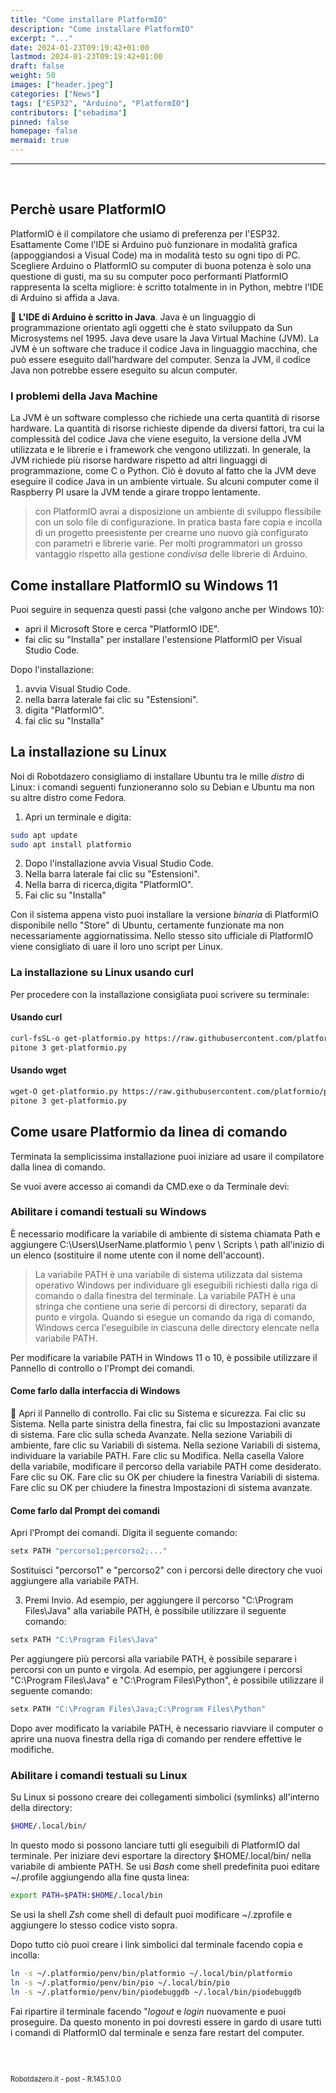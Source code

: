 ```yaml
---
title: "Come installare PlatformIO"
description: "Come installare PlatformIO"
excerpt: "..."
date: 2024-01-23T09:19:42+01:00
lastmod: 2024-01-23T09:19:42+01:00
draft: false
weight: 50
images: ["header.jpeg"]
categories: ["News"]
tags: ["ESP32", "Arduino", "PlatformIO"]
contributors: ["sebadima"]
pinned: false
homepage: false
mermaid: true
---
```




<hr>
<br>

## Perchè usare PlatformIO

PlatformIO è il compilatore che usiamo di preferenza per l'ESP32. Esattamente Come l'IDE si Arduino può funzionare in modalità grafica (appoggiandosi a Visual Code) ma in modalità testo su ogni tipo di PC. Scegliere Arduino o PlatformIO su computer di buona potenza è solo una questione di gusti, ma su su computer poco performanti PlatformIO rappresenta la scelta migliore: è scritto totalmente in in Python, mebtre l'IDE di Arduino si affida a Java.

<div class="alert alert-doks d-flexflex-shrink-1" role="alert">🔑
<strong>L'IDE di Arduino è scritto in Java</strong>. Java è un linguaggio di programmazione orientato agli oggetti che è stato sviluppato da Sun Microsystems nel 1995. Java deve usare la Java Virtual Machine (JVM). La JVM è un software che traduce il codice Java in linguaggio macchina, che può essere eseguito dall'hardware del computer. Senza la JVM, il codice Java non potrebbe essere eseguito su alcun computer.</div>


### I problemi della Java Machine

La JVM è un software complesso che richiede una certa quantità di risorse hardware. La quantità di risorse richieste dipende da diversi fattori, tra cui la complessità del codice Java che viene eseguito, la versione della JVM utilizzata e le librerie e i framework che vengono utilizzati. In generale, la JVM richiede più risorse hardware rispetto ad altri linguaggi di programmazione, come C o Python. Ciò è dovuto al fatto che la JVM deve eseguire il codice Java in un ambiente virtuale.
Su alcuni computer come il Raspberry PI usare la JVM tende a girare troppo lentamente.

> con PlatformIO avrai a disposizione un ambiente di sviluppo flessibile con un solo file di configurazione. In pratica basta fare copia e incolla di un progetto preesistente per crearne uno nuovo già configurato con parametri e librerie varie. Per molti programmatori un grosso vantaggio rispetto alla gestione *condivisa* delle librerie di Arduino.


## Come installare PlatformIO su Windows 11

Puoi seguire in sequenza questi passi (che valgono anche per Windows 10):

- apri il Microsoft Store e cerca "PlatformIO IDE".
- fai clic su "Installa" per installare l'estensione PlatformIO per Visual Studio Code.

Dopo l'installazione:

1. avvia Visual Studio Code.
2. nella barra laterale fai clic su "Estensioni".
3. digita "PlatformIO".
4. fai clic su "Installa"



## La installazione su Linux

Noi di Robotdazero consigliamo di installare Ubuntu tra le mille *distro* di Linux: i comandi seguenti funzioneranno solo su Debian e Ubuntu ma non su altre distro come Fedora.

1. Apri un terminale e digita:

```bash
sudo apt update
sudo apt install platformio
```


2. Dopo l'installazione avvia Visual Studio Code.
3. Nella barra laterale fai clic su "Estensioni".
4. Nella barra di ricerca,digita "PlatformIO".
5. Fai clic su "Installa"


Con il sistema appena visto puoi installare la versione *binaria* di PlatformIO disponibile nello "Store" di Ubuntu, certamente funzionate ma non necessariamente aggiornatissima. Nello stesso sito ufficiale di PlatformIO viene consigliato di uare il loro uno script per Linux.


### La installazione su Linux usando curl

Per procedere con la installazione consigliata puoi scrivere su terminale:

#### Usando curl

```bash
curl-fsSL-o get-platformio.py https://raw.githubusercontent.com/platformio/platformio-core-installer/master/get-platformio.py
pitone 3 get-platformio.py
```

#### Usando wget

```bash
wget-O get-platformio.py https://raw.githubusercontent.com/platformio/platformio-core-installer/master/get-platformio.py
pitone 3 get-platformio.py
```

## Come usare Platformio da linea di comando

Terminata la semplicissima installazione puoi iniziare ad usare il compilatore dalla linea di comando.

Se vuoi avere accesso ai comandi da CMD.exe o da Terminale devi:


### Abilitare i comandi testuali su Windows


È necessario modificare la variabile di ambiente di sistema chiamata Path e aggiungere C:\Users\UserName\.platformio \ penv \ Scripts \ path all'inizio di un elenco (sostituire il nome utente con il nome dell'account).


> La variabile PATH è una variabile di sistema utilizzata dal sistema operativo Windows per individuare gli eseguibili richiesti dalla riga di comando o dalla finestra del terminale. La variabile PATH è una stringa che contiene una serie di percorsi di directory, separati da punto e virgola. Quando si esegue un comando da riga di comando, Windows cerca l'eseguibile in ciascuna delle directory elencate nella variabile PATH.



Per modificare la variabile PATH in Windows 11 o 10, è possibile utilizzare il Pannello di controllo o l'Prompt dei comandi.


#### Come farlo dalla interfaccia di Windows 

<div class="alert alert-doks d-flexflex-shrink-1" role="alert">🔑
Apri il Pannello di controllo.
Fai clic su Sistema e sicurezza.
Fai clic su Sistema.
Nella parte sinistra della finestra, fai clic su Impostazioni avanzate di sistema.
Fare clic sulla scheda Avanzate.
Nella sezione Variabili di ambiente, fare clic su Variabili di sistema.
Nella sezione Variabili di sistema, individuare la variabile PATH.
Fare clic su Modifica.
Nella casella Valore della variabile, modificare il percorso della variabile PATH come desiderato.
Fare clic su OK.
Fare clic su OK per chiudere la finestra Variabili di sistema.
Fare clic su OK per chiudere la finestra Impostazioni di sistema avanzate.
</div>


#### Come farlo dal Prompt dei comandi



Apri l'Prompt dei comandi.
Digita il seguente comando:

```bash
setx PATH "percorso1;percorso2;..."
```
Sostituisci "percorso1" e "percorso2" con i percorsi delle directory che vuoi aggiungere alla variabile PATH.

3. Premi Invio.
Ad esempio, per aggiungere il percorso "C:\Program Files\Java" alla variabile PATH, è possibile utilizzare il seguente comando:

```bash
setx PATH "C:\Program Files\Java"
```

Per aggiungere più percorsi alla variabile PATH, è possibile separare i percorsi con un punto e virgola. Ad esempio, per aggiungere i percorsi "C:\Program Files\Java" e "C:\Program Files\Python", è possibile utilizzare il seguente comando:

```bash
setx PATH "C:\Program Files\Java;C:\Program Files\Python"
```

Dopo aver modificato la variabile PATH, è necessario riavviare il computer o aprire una nuova finestra della riga di comando per rendere effettive le modifiche.</div>


### Abilitare i comandi testuali su Linux

Su Linux si possono creare dei collegamenti simbolici (symlinks) all'interno della directory: 
```bash
$HOME/.local/bin/ 
```

In questo modo si possono lanciare tutti gli eseguibili di PlatformIO dal terminale. Per iniziare devi esportare la directory  $HOME/.local/bin/ nella variabile di ambiente PATH. Se usi *Bash* come shell predefinita puoi editare ~/.profile aggiungendo alla fine qusta linea:

```bash
export PATH=$PATH:$HOME/.local/bin
```
Se usi la shell *Zsh* come shell di default puoi modificare ~/.zprofile e aggiungere lo stesso codice visto sopra.


Dopo tutto ciò puoi creare i link simbolici dal terminale facendo copia e incolla:

```bash
ln -s ~/.platformio/penv/bin/platformio ~/.local/bin/platformio
ln -s ~/.platformio/penv/bin/pio ~/.local/bin/pio
ln -s ~/.platformio/penv/bin/piodebuggdb ~/.local/bin/piodebuggdb

```

Fai ripartire il terminale facendo "*logout* e *login* nuovamente e puoi proseguire. Da questo monento in poi dovresti essere in gardo di usare tutti i comandi di PlatformIO dal terminale e senza fare restart del computer.

<br>
<br>
<p style="font-size: 0.80em;">Robotdazero.it -  post - R.145.1.0.0</p>